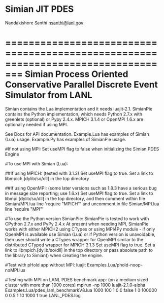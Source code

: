 # Simian JIT PDES

Nandakishore Santhi <nsanthi@lanl.gov>

=================================================================================
Simian Process Oriented Conservative Parallel Discrete Event Simulator from LANL
=================================================================================

Simian contains the Lua implementation and it needs luajit-2.1. SimianPie contains the Python implementation, which needs Python 2.7.x with greenlets (optional) or Pypy 2.4.x. MPICH 3.1.4 or OpenMPI 1.6.x are optionally needed if using MPI.

See Docs for API documentation. Example.Lua has examples of Simian (Lua) usage. Example.Py has examples of SimianPie usage.

#If not using MPI:
    Set useMPI flag to false when initializing the Simian PDES Engine

#To use MPI with Simian (Lua):

##If using MPICH:
    (tested with 3.1.3)
    Set useMPI flag to true. Set a link to libmpich.[dylib/so/dll] in the top directory

##If using OpenMPI:
    (some later versions such as 1.8.3 have a serious bug in message size reporting; use 1.6.x)
    Set useMPI flag to true. Set a link to libmpi.[dylib/so/dll] in the top directory, and then comment within file Simian/MPI.lua line 'require "MPICH"' and uncomment in file Simian/MPI.lua line 'require "MPI"'

#To use the Python version SimianPie:
    SimianPie is tested to work with CPython 2.7.x and PyPy 2.4.x
    At present when needing MPI, SimianPie works with either MPICH2 using CTypes or using MPI4Py module - if only OpenMPI is available use Simian (Lua) or if Python version is unavoidable, then user should write a CTypes wrapper for OpenMPI similar to the distributed CTyped wrapper for MPICH 3.1.3
        Set useMPI flag to true. Set a link to libmpich.[dylib/so/dll] in the top directory or pass absolute path to the library to Simian() when creating the engine.

#Test with pHold app without MPI:
    luajit Examples.Lua/phold-noop-noMPI.lua

#Testing with MPI on LANL PDES benchmark app:
    (on a medium sized cluster with more than 1000 cores)
    mpirun -np 1000 luajit-2.1.0-alpha Examples.Lua/pdes_lanl_benchmarkV8.lua 1000 100 1 0 0 false 1 0 100000 0 0.5 1 10 1000 1 true LANL_PDES.log
